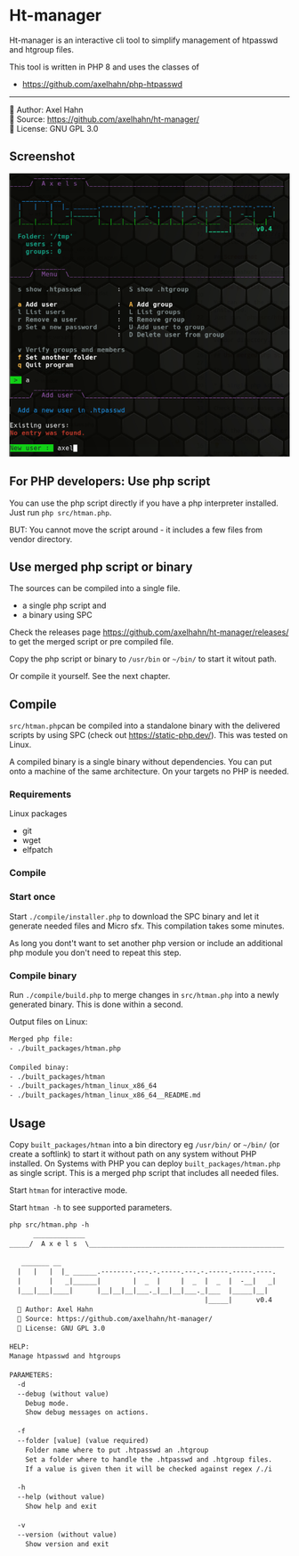 # Ht-manager

Ht-manager is an interactive cli tool to simplify management of htpasswd and htgroup files.

This tool is written in PHP 8 and uses the classes of

* <https://github.com/axelhahn/php-htpasswd>

---

👤 Author: Axel Hahn \
🧾 Source: https://github.com/axelhahn/ht-manager/ \
📜 License: GNU GPL 3.0

## Screenshot

![Screenshot](screenshot-01.png)

## For PHP developers: Use php script

You can use the php script directly if you have a php interpreter installed.
Just run `php src/htman.php`.

BUT: You cannot move the script around - it includes a few files from vendor directory.

## Use merged php script or binary

The sources can be compiled into a single file.

* a single php script and 
* a binary using SPC 

Check the releases page <https://github.com/axelhahn/ht-manager/releases/> to get the merged script or pre compiled file.

Copy the php script or binary to `/usr/bin` or `~/bin/` to start it witout path.

Or compile it yourself. See the next chapter.

## Compile

`src/htman.php`can be compiled into a standalone binary with the delivered scripts by using SPC (check out <https://static-php.dev/>). This was tested on Linux.

A compiled binary is a single binary without dependencies. You can put onto a machine of the same architecture. On your targets no PHP is needed.

### Requirements

Linux packages

* git
* wget
* elfpatch

### Compile

### Start once

Start `./compile/installer.php` to download the SPC binary and let it generate needed files and Micro sfx.
This compilation takes some minutes.

As long you dont't want to set another php version or include an additional php module you don't need to repeat this step.

### Compile binary

Run `./compile/build.php` to merge changes in `src/htman.php` into a newly generated binary. This is done within a second.

Output files on Linux:

```txt
Merged php file:
- ./built_packages/htman.php

Compiled binay:
- ./built_packages/htman
- ./built_packages/htman_linux_x86_64
- ./built_packages/htman_linux_x86_64__README.md
```

## Usage

Copy `built_packages/htman` into a bin directory eg `/usr/bin/` or `~/bin/` (or create a softlink) to start it without path on any system without PHP installed.
On Systems with PHP you can deploy `built_packages/htman.php` as single script. This is a merged php script that includes all needed files.

Start `htman` for interactive mode.

Start `htman -h` to see supported parameters.

```txt
php src/htman.php -h
      _____________
_____/  A x e l s  \_________________________________________________

   _______ __                                                      
  |   |   |  |_ ______.--------.---.-.-----.---.-.-----.-----.----.
  |       |   _|______|        |  _  |     |  _  |  _  |  -__|   _|
  |___|___|____|      |__|__|__|___._|__|__|___._|___  |_____|__|  
                                                 |_____|      v0.4
  👤 Author: Axel Hahn
  🧾 Source: https://github.com/axelhahn/ht-manager/
  📜 License: GNU GPL 3.0

HELP:
Manage htpasswd and htgroups

PARAMETERS:
  -d
  --debug (without value)
    Debug mode.
    Show debug messages on actions.

  -f
  --folder [value] (value required)
    Folder name where to put .htpasswd an .htgroup
    Set a folder where to handle the .htpasswd and .htgroup files.
    If a value is given then it will be checked against regex /./i

  -h
  --help (without value)
    Show help and exit

  -v
  --version (without value)
    Show version and exit
```
